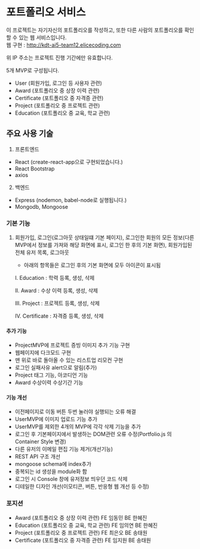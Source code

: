 # 포트폴리오 서비스

이 프로젝트는 자기자신의 포트폴리오를 작성하고, 또한 다른 사람의 포트폴리오를 확인할 수 있는 웹 서비스입니다. \
웹 구현 : http://kdt-ai5-team12.elicecoding.com

위 IP 주소는 프로젝트 진행 기간에만 유효합니다.

5개 MVP로 구성됩니다.

- User (회원가입, 로그인 등 사용자 관련)
- Award (포트폴리오 중 상장 이력 관련)
- Certificate (포트폴리오 중 자격증 관련)
- Project (포트폴리오 중 프로젝트 관련)
- Education (포트폴리오 중 교육, 학교 관련)

## 주요 사용 기술

1. 프론트엔드

- React (create-react-app으로 구현되었습니다.)
- React Bootstrap
- axios

2. 백엔드

- Express (nodemon, babel-node로 실행됩니다.)
- Mongodb, Mongoose

### 기본 기능

1. 회원가입, 로그인(로그아웃 상태일떄 기본 페이지), 로그인한 회원의 모든 정보(다른 MVP에서 정보를 가져와 해당 화면에 표시, 로그인 한 후의 기본 화면), 회원가입된 전체 유저 목록, 로그아웃

   - 아래의 항목들은 로그인 후의 기본 화면에 모두 아이콘이 표시됨

   I. Education : 학력 등록, 생성, 삭제

   II. Award : 수상 이력 등록, 생성, 삭제

   III. Project : 프로젝트 등록, 생성, 삭제

   IV. Certificate : 자격증 등록, 생성, 삭제

#### 추가 기능

- ProjectMVP에 프로젝트 증빙 이미지 추가 기능 구현
- 웹페이지에 다크모드 구현
- 맨 위로 바로 돌아올 수 있는 리스트업 리모컨 구현
- 로그인 실패사유 alert으로 알림(추가)
- Project 태그 기능, 아코디언 기능
- Award 수상이력 수상기간 기능

#### 기능 개선

- 이전페이지로 이동 버튼 두번 눌러야 실행되는 오류 해결
- UserMVP에 이미지 업로드 기능 추가
- UserMVP를 제외한 4개의 MVP에 각각 삭제 기능을 추가
- 로그인 후 기본페이지에서 발생하는 DOM관련 오류 수정(Portfolio.js 의 Container Style 변경)
- 다른 유저의 이메일 편집 기능 제거(개선기능)
- REST API 구조 개선
- mongoose schema에 index추가
- 중복되는 id 생성을 module화 함
- 로그인 시 Console 창에 유저정보 띄우던 코드 삭제
- 디테일한 디자인 개선(이모티콘, 버튼, 반응형 웹 개선 등 수정)

### 포지션

- Award (포트폴리오 중 상장 이력 관련) FE 임동민 BE 한혜진
- Education (포트폴리오 중 교육, 학교 관련) FE 임의연 BE 한혜진
- Project (포트폴리오 중 프로젝트 관련) FE 최은오 BE 송태원
- Certificate (포트폴리오 중 자격증 관련) FE 임지원 BE 송태원
